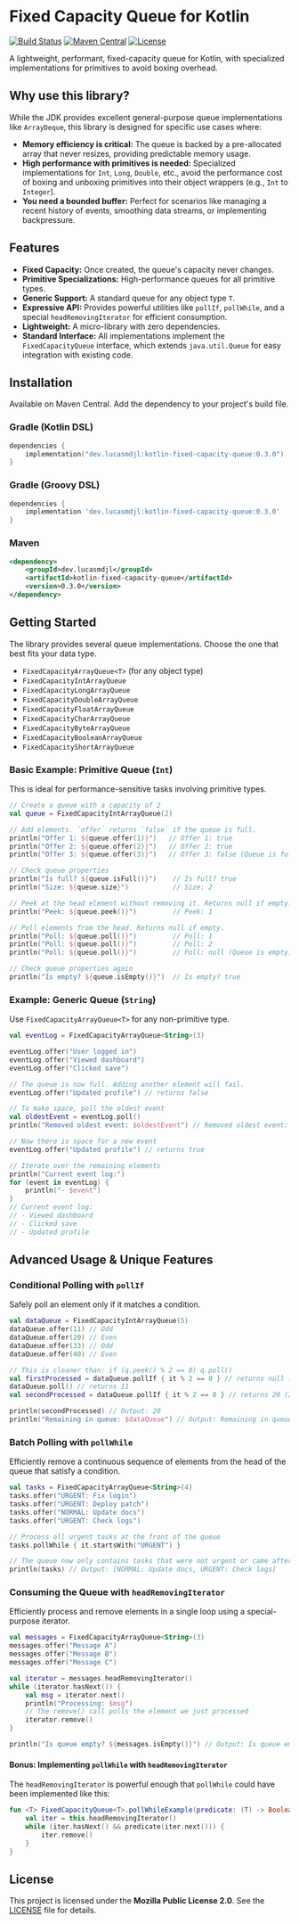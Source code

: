# Fixed Capacity Queue for Kotlin
[![Build Status](https://github.com/lucasmdjl/kotlin-fixed-capacity-queue/actions/workflows/maven-build.yaml/badge.svg)](https://github.com/lucasmdjl/kotlin-fixed-capacity-queue/actions/workflows/maven-build.yaml)
[![Maven Central](https://img.shields.io/maven-central/v/dev.lucasmdjl/kotlin-fixed-capacity-queue.svg?label=Maven%20Central)](https://search.maven.org/search?q=g:dev.lucasmdjl%20AND%20a:kotlin-fixed-capacity-queue)
[![License](https://img.shields.io/badge/License-MPL%202.0-brightgreen.svg)](https://opensource.org/licenses/MPL-2.0)

A lightweight, performant, fixed-capacity queue for Kotlin, with specialized implementations for primitives to avoid boxing overhead.

## Why use this library?

While the JDK provides excellent general-purpose queue implementations like `ArrayDeque`, this library is designed for specific use cases where:

*   **Memory efficiency is critical:** The queue is backed by a pre-allocated array that never resizes, providing predictable memory usage.
*   **High performance with primitives is needed:** Specialized implementations for `Int`, `Long`, `Double`, etc., avoid the performance cost of boxing and unboxing primitives into their object wrappers (e.g., `Int` to `Integer`).
*   **You need a bounded buffer:** Perfect for scenarios like managing a recent history of events, smoothing data streams, or implementing backpressure.

## Features

*   **Fixed Capacity:** Once created, the queue's capacity never changes.
*   **Primitive Specializations:** High-performance queues for all primitive types.
*   **Generic Support:** A standard queue for any object type `T`.
*   **Expressive API:** Provides powerful utilities like `pollIf`, `pollWhile`, and a special `headRemovingIterator` for efficient consumption.
*   **Lightweight:** A micro-library with zero dependencies.
*   **Standard Interface:** All implementations implement the `FixedCapacityQueue` interface, which extends `java.util.Queue` for easy integration with existing code.

## Installation

Available on Maven Central. Add the dependency to your project's build file.

### Gradle (Kotlin DSL)

```kotlin
dependencies {
    implementation("dev.lucasmdjl:kotlin-fixed-capacity-queue:0.3.0")
}
```

### Gradle (Groovy DSL)

```groovy
dependencies {
    implementation 'dev.lucasmdjl:kotlin-fixed-capacity-queue:0.3.0'
}
```

### Maven
```xml
<dependency>
    <groupId>dev.lucasmdjl</groupId>
    <artifactId>kotlin-fixed-capacity-queue</artifactId>
    <version>0.3.0</version>
</dependency>
```

## Getting Started

The library provides several queue implementations. Choose the one that best fits your data type.

*   `FixedCapacityArrayQueue<T>` (for any object type)
*   `FixedCapacityIntArrayQueue`
*   `FixedCapacityLongArrayQueue`
*   `FixedCapacityDoubleArrayQueue`
*   `FixedCapacityFloatArrayQueue`
*   `FixedCapacityCharArrayQueue`
*   `FixedCapacityByteArrayQueue`
*   `FixedCapacityBooleanArrayQueue`
*   `FixedCapacityShortArrayQueue`

### Basic Example: Primitive Queue (`Int`)

This is ideal for performance-sensitive tasks involving primitive types.

```kotlin
// Create a queue with a capacity of 2
val queue = FixedCapacityIntArrayQueue(2)

// Add elements. `offer` returns `false` if the queue is full.
println("Offer 1: ${queue.offer(1)}")   // Offer 1: true
println("Offer 2: ${queue.offer(2)}")   // Offer 2: true
println("Offer 3: ${queue.offer(3)}")   // Offer 3: false (Queue is full)

// Check queue properties
println("Is full? ${queue.isFull()}")    // Is full? true
println("Size: ${queue.size}")           // Size: 2

// Peek at the head element without removing it. Returns null if empty.
println("Peek: ${queue.peek()}")         // Peek: 1

// Poll elements from the head. Returns null if empty.
println("Poll: ${queue.poll()}")         // Poll: 1
println("Poll: ${queue.poll()}")         // Poll: 2
println("Poll: ${queue.poll()}")         // Poll: null (Queue is empty)

// Check queue properties again
println("Is empty? ${queue.isEmpty()}")  // Is empty? true
```

### Example: Generic Queue (`String`)

Use `FixedCapacityArrayQueue<T>` for any non-primitive type.

```kotlin
val eventLog = FixedCapacityArrayQueue<String>(3)

eventLog.offer("User logged in")
eventLog.offer("Viewed dashboard")
eventLog.offer("Clicked save")

// The queue is now full. Adding another element will fail.
eventLog.offer("Updated profile") // returns false

// To make space, poll the oldest event
val oldestEvent = eventLog.poll()
println("Removed oldest event: $oldestEvent") // Removed oldest event: User logged in

// Now there is space for a new event
eventLog.offer("Updated profile") // returns true

// Iterate over the remaining elements
println("Current event log:")
for (event in eventLog) {
    println("- $event")
}
// Current event log:
// - Viewed dashboard
// - Clicked save
// - Updated profile
```

## Advanced Usage & Unique Features

### Conditional Polling with `pollIf`

Safely poll an element only if it matches a condition.

```kotlin
val dataQueue = FixedCapacityIntArrayQueue(5)
dataQueue.offer(11) // Odd
dataQueue.offer(20) // Even
dataQueue.offer(33) // Odd
dataQueue.offer(40) // Even

// This is cleaner than: if (q.peek() % 2 == 0) q.poll()
val firstProcessed = dataQueue.pollIf { it % 2 == 0 } // returns null (11 is odd)
dataQueue.poll() // returns 11
val secondProcessed = dataQueue.pollIf { it % 2 == 0 } // returns 20 (20 is even)

println(secondProcessed) // Output: 20
println("Remaining in queue: $dataQueue") // Output: Remaining in queue: [33, 40]
```

### Batch Polling with `pollWhile`

Efficiently remove a continuous sequence of elements from the head of the queue that satisfy a condition.

```kotlin
val tasks = FixedCapacityArrayQueue<String>(4)
tasks.offer("URGENT: Fix login")
tasks.offer("URGENT: Deploy patch")
tasks.offer("NORMAL: Update docs")
tasks.offer("URGENT: Check logs")

// Process all urgent tasks at the front of the queue
tasks.pollWhile { it.startsWith("URGENT") }

// The queue now only contains tasks that were not urgent or came after a non-urgent task.
println(tasks) // Output: [NORMAL: Update docs, URGENT: Check logs]
```

### Consuming the Queue with `headRemovingIterator`

Efficiently process and remove elements in a single loop using a special-purpose iterator.

```kotlin
val messages = FixedCapacityArrayQueue<String>(3)
messages.offer("Message A")
messages.offer("Message B")
messages.offer("Message C")

val iterator = messages.headRemovingIterator()
while (iterator.hasNext()) {
    val msg = iterator.next()
    println("Processing: $msg")
    // The remove() call polls the element we just processed
    iterator.remove()
}

println("Is queue empty? ${messages.isEmpty()}") // Output: Is queue empty? true
```

#### Bonus: Implementing `pollWhile` with `headRemovingIterator`

The `headRemovingIterator` is powerful enough that `pollWhile` could have been implemented like this:

```kotlin
fun <T> FixedCapacityQueue<T>.pollWhileExample(predicate: (T) -> Boolean) {
    val iter = this.headRemovingIterator()
    while (iter.hasNext() && predicate(iter.next())) {
        iter.remove()
    }
}
```

## License

This project is licensed under the **Mozilla Public License 2.0**. See the [LICENSE](LICENSE) file for details.
